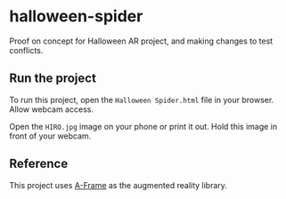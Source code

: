 # halloween-spider
Proof on concept for Halloween AR project, and making changes to test conflicts.

## Run the project
To run this project, open the `Halloween Spider.html` file in your browser. Allow webcam access.

Open the `HIRO.jpg` image on your phone or print it out. Hold this image in front of your webcam.

## Reference
This project uses [A-Frame](https://aframe.io/) as the augmented reality library.
